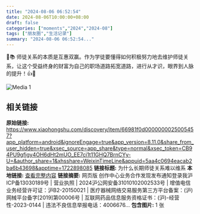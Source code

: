 ```yaml
---
title: "2024-08-06 06:52:54"
date: 2024-08-06T10:00:00+08:00
draft: false
categories: ["moments","2024","2024-08"]
tags: ["朋友圈","生活记录"]
summary: "2024-08-06 06:52:54..."
---
```


🥇📚 师徒关系的本质是互惠双赢。作为学徒要懂得如何积极努力地去维护师徒关系，让这个受益终身的财富为自己的职场道路拓宽道路，进行从才识，眼界到人脉的提升！👍💯

![Media 1](/Moments/photos/2024-08-06/202408060652540.jpg)

## 相关链接

**原始链接:** https://www.xiaohongshu.com/discovery/item/66981f0d0000000025005457?app_platform=android&ignoreEngage=true&app_version=8.11.0&share_from_user_hidden=true&xsec_source=app_share&type=normal&xsec_token=CB94PU9gfigy4OH6dHt2mUO_EE7ci1t11GHQ7BrnCYy-U=&author_share=1&xhsshare=WeixinTimeLine&appuid=5aa4c0694eacab2ba6b43698&apptime=1722898085
**链接标题:** 为什么长期师徒关系难以维系
**本地链接:** [查看完整内容](/link_content/2024/08/2024-08-06/link_content/)
**链接摘要:** 网页版 创作中心业务合作发现发布通知登录我沪ICP备13030189号  | 营业执照  | 2024沪公网安备31010102002533号  | 增值电信业务经营许可证：沪B2-20150021  | 医疗器械网络交易服务第三方平台备案：(沪)网械平台备字[2019]第00006号  | 互联网药品信息服务资格证书：(沪)-经营性-2023-0144  | 违法不良信息举报电话：4006676...
**包含图片:** 1 张

